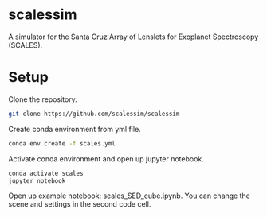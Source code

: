 # scalessim

A simulator for the Santa Cruz Array of Lenslets for Exoplanet Spectroscopy (SCALES). 

# Setup

Clone the repository.

```bash
git clone https://github.com/scalessim/scalessim
```

Create conda environment from yml file. 

```bash
conda env create -f scales.yml
```

Activate conda environment and open up jupyter notebook. 

```bash
conda activate scales
jupyter notebook
```

Open up example notebook: scales_SED_cube.ipynb. You can change the scene and settings in the second code cell.
